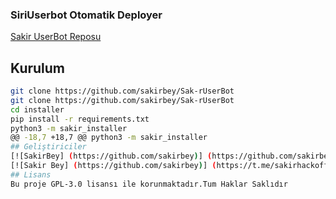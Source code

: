 
### SiriUserbot Otomatik Deployer

[Sakir UserBot Reposu](https://github.com/sakirbey/Sak-rUserBot)


## Kurulum
```sh
git clone https://github.com/sakirbey/Sak-rUserBot 
git clone https://github.com/sakirbey/Sak-rUserBot 
cd installer
pip install -r requirements.txt
python3 -m sakir_installer
@@ -18,7 +18,7 @@ python3 -m sakir_installer
## Geliştiriciler
[![SakirBey] (https://github.com/sakirbey)] (https://github.com/sakirbey) [![SakirBey](https://github.com/sakirbey)](https://t.me/Sakirhackofficial999)
[![Sakir Bey] (https://github.com/sakirbey)] (https://t.me/sakirhackofficial999)
## Lisans
Bu proje GPL-3.0 lisansı ile korunmaktadır.Tum Haklar Saklıdır
